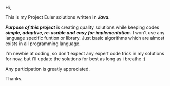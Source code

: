 Hi,

This is my Project Euler solutions written in ***Java.***

***Purpose of this project*** is creating quality solutions while keeping codes ***simple, adaptive, re-usable and easy for implementation.*** I won't use any language specific funtion or library. Just basic algorithms which are almost exists in all programming language.

I'm newbie at coding, so don't expect any expert code trick in my solutions for now, but i'll update the solutions for best as long as i breathe :)

Any participation is greatly appreciated.

Thanks.
